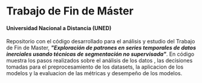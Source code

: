 # Trabajo de Fin de Máster
#### Universidad Nacional a Distancia (UNED)

Repositorio con el código desarrollado para el análisis y estudio del Trabajo de Fin de Master,  _**"Exploración de patrones en series temporales de datos inerciales usando técnicas de segmentación no supervisada"**_. En código muestra los pasos realizados sobre el análisis de los datos , las decisiones tomadas para el preprocesamiento de los datasets, la aplicacion de los modelos y la evaluacion de las métricas y desempeño de los modelos. 

